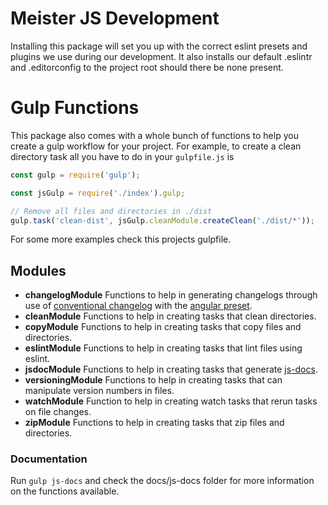 # Meister JS Development #

Installing this package will set you up with the correct eslint presets and plugins we use during our development. It also installs our default .eslintr and .editorconfig to the project root should there be none present.

# Gulp Functions #

This package also comes with a whole bunch of functions to help you create a gulp workflow for your project. For example, to create a clean directory task all you have to do in your `gulpfile.js` is

```JavaScript
const gulp = require('gulp');

const jsGulp = require('./index').gulp;

// Remove all files and directories in ./dist
gulp.task('clean-dist', jsGulp.cleanModule.createClean('./dist/*'));
```

For some more examples check this projects gulpfile.

## Modules ##

- **changelogModule** Functions to help in generating changelogs through use of [conventional changelog](https://github.com/conventional-changelog/conventional-changelog) with the [angular preset](https://github.com/conventional-changelog/conventional-changelog-angular/blob/master/convention.md).
- **cleanModule** Functions to help in creating tasks that clean directories.
- **copyModule** Functions to help in creating tasks that copy files and directories.
- **eslintModule** Functions to help in creating tasks that lint files using eslint.
- **jsdocModule** Functions to help in creating tasks that generate [js-docs](http://usejsdoc.org/).
- **versioningModule** Functions to help in creating tasks that can manipulate version numbers in files.
- **watchModule** Function to help in creating watch tasks that rerun tasks on file changes.
- **zipModule** Functions to help in creating tasks that zip files and directories.

### Documentation ###

Run `gulp js-docs` and check the docs/js-docs folder for more information on the functions available.
